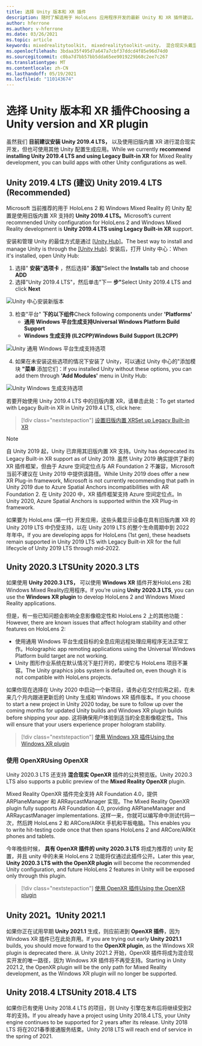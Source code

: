 ```yaml
---
title: 选择 Unity 版本和 XR 插件
description: 随时了解适用于 HoloLens 应用程序开发的最新 Unity 和 XR 插件建议。
author: hferrone
ms.author: v-hferrone
ms.date: 03/26/2021
ms.topic: article
keywords: mixedrealitytoolkit， mixedrealitytoolkit-unity， 混合现实头戴显示设备， Windows 混合现实头戴显示设备， 虚拟现实头戴显示设备， unity
ms.openlocfilehash: 3bdaa35f495d7a647a7cbf37ddcd4f85e96d74d0
ms.sourcegitcommit: c0ba7d7bb57bb5dda65ee9019229b68c2ee7c267
ms.translationtype: MT
ms.contentlocale: zh-CN
ms.lasthandoff: 05/19/2021
ms.locfileid: "110143674"
---
```

# <a name="choosing-a-unity-version-and-xr-plugin"></a><span data-ttu-id="a9365-104">选择 Unity 版本和 XR 插件</span><span class="sxs-lookup"><span data-stu-id="a9365-104">Choosing a Unity version and XR plugin</span></span>

<span data-ttu-id="a9365-105">虽然我们 **目前建议安装 Unity 2019.4 LTS，** 以及使用旧版内置 XR 进行混合现实开发，但也可使用其他 Unity 配置生成应用。</span><span class="sxs-lookup"><span data-stu-id="a9365-105">While we currently **recommend installing Unity 2019.4 LTS and using Legacy Built-in XR** for Mixed Reality development, you can build apps with other Unity configurations as well.</span></span>

## <a name="unity-20194-lts-recommended"></a><span data-ttu-id="a9365-106">Unity 2019.4 LTS (建议) </span><span class="sxs-lookup"><span data-stu-id="a9365-106">Unity 2019.4 LTS (Recommended)</span></span>

<span data-ttu-id="a9365-107">Microsoft 当前推荐的用于 HoloLens 2 和 Windows Mixed Reality 的 Unity 配置是使用旧版内置 XR 支持的 **Unity 2019.4 LTS。**</span><span class="sxs-lookup"><span data-stu-id="a9365-107">Microsoft’s current recommended Unity configuration for HoloLens 2 and Windows Mixed Reality development is **Unity 2019.4 LTS using Legacy Built-in XR** support.</span></span>

<span data-ttu-id="a9365-108">安装和管理 Unity 的最佳方式是通过 <a href="https://unity3d.com/get-unity/download" target="_blank">[Unity Hub]</a>。</span><span class="sxs-lookup"><span data-stu-id="a9365-108">The best way to install and manage Unity is through the <a href="https://unity3d.com/get-unity/download" target="_blank">[Unity Hub]</a>.</span></span> <span data-ttu-id="a9365-109">安装后，打开 Unity 中心：</span><span class="sxs-lookup"><span data-stu-id="a9365-109">When it's installed, open Unity Hub:</span></span>

1. <span data-ttu-id="a9365-110">选择" **安装"选项卡** ，然后选择" **添加"**</span><span class="sxs-lookup"><span data-stu-id="a9365-110">Select the **Installs** tab and choose **ADD**</span></span>
2. <span data-ttu-id="a9365-111">选择"Unity 2019.4 LTS"，然后单击"下一 **步"**</span><span class="sxs-lookup"><span data-stu-id="a9365-111">Select Unity 2019.4 LTS and click **Next**</span></span>

![Unity 中心安装新版本](images/unity-hub-img-01.png)

3. <span data-ttu-id="a9365-113">检查"平台" **下的以下组件**</span><span class="sxs-lookup"><span data-stu-id="a9365-113">Check following components under **'Platforms'**</span></span>
    * <span data-ttu-id="a9365-114">**通用 Windows 平台生成支持**</span><span class="sxs-lookup"><span data-stu-id="a9365-114">**Universal Windows Platform Build Support**</span></span> 
    * <span data-ttu-id="a9365-115">**Windows 生成支持 (IL2CPP)**</span><span class="sxs-lookup"><span data-stu-id="a9365-115">**Windows Build Support (IL2CPP)**</span></span>

![Unity 通用 Windows 平台生成支持选项](../images/Unity_Install_Option_UWP.png)

4. <span data-ttu-id="a9365-117">如果在未安装这些选项的情况下安装了 Unity，可以通过 Unity 中心的"添加模块 **"菜单** 添加它们：</span><span class="sxs-lookup"><span data-stu-id="a9365-117">If you installed Unity without these options, you can add them through **'Add Modules'** menu in Unity Hub:</span></span>

![Unity Windows 生成支持选项](../images/Unity_Install_Option_UWP2.png)

<span data-ttu-id="a9365-119">若要开始使用 Unity 2019.4 LTS 中的旧版内置 XR，请单击此处：</span><span class="sxs-lookup"><span data-stu-id="a9365-119">To get started with Legacy Built-in XR in Unity 2019.4 LTS, click here:</span></span>

> [!div class="nextstepaction"]
> [<span data-ttu-id="a9365-120">设置旧版内置 XR</span><span class="sxs-lookup"><span data-stu-id="a9365-120">Set up Legacy Built-in XR</span></span>](legacy-xr-support.md)

> [!NOTE]
> <span data-ttu-id="a9365-121">自 Unity 2019 起，Unity 已弃用其旧版内置 XR 支持。</span><span class="sxs-lookup"><span data-stu-id="a9365-121">Unity has deprecated its Legacy Built-in XR support as of Unity 2019.</span></span>  <span data-ttu-id="a9365-122">虽然 Unity 2019 确实提供了新的 XR 插件框架，但由于 Azure 空间定位点与 AR Foundation 2 不兼容，Microsoft 当前不建议在 Unity 2019 中提供该路径。</span><span class="sxs-lookup"><span data-stu-id="a9365-122">While Unity 2019 does offer a new XR Plug-in framework, Microsoft is not currently recommending that path in Unity 2019 due to Azure Spatial Anchors incompatibilities with AR Foundation 2.</span></span>  <span data-ttu-id="a9365-123">在 Unity 2020 中，XR 插件框架支持 Azure 空间定位点。</span><span class="sxs-lookup"><span data-stu-id="a9365-123">In Unity 2020, Azure Spatial Anchors is supported within the XR Plug-in framework.</span></span>

<span data-ttu-id="a9365-124">如果要为 HoloLens (第一代) 开发应用，这些头戴显示设备在具有旧版内置 XR 的 Unity 2019 LTS 中仍受支持，以在 Unity 2019 LTS 的整个生命周期中到 2022 年年中。</span><span class="sxs-lookup"><span data-stu-id="a9365-124">If you are developing apps for HoloLens (1st gen), these headsets remain supported in Unity 2019 LTS with Legacy Built-in XR for the full lifecycle of Unity 2019 LTS through mid-2022.</span></span>

## <a name="unity-20203-lts"></a><span data-ttu-id="a9365-125">Unity 2020.3 LTS</span><span class="sxs-lookup"><span data-stu-id="a9365-125">Unity 2020.3 LTS</span></span> 

<span data-ttu-id="a9365-126">如果使用 **Unity 2020.3 LTS，** 可以使用 **Windows XR** 插件开发HoloLens 2和Windows Mixed Reality应用程序。</span><span class="sxs-lookup"><span data-stu-id="a9365-126">If you’re using **Unity 2020.3 LTS**, you can use the **Windows XR plugin** to develop HoloLens 2 and Windows Mixed Reality applications.</span></span>

<span data-ttu-id="a9365-127">但是，有一些已知问题会影响全息影像稳定性和 HoloLens 2 上的其他功能：</span><span class="sxs-lookup"><span data-stu-id="a9365-127">However, there are known issues that affect hologram stability and other features on HoloLens 2:</span></span> 

* <span data-ttu-id="a9365-128">使用通用 Windows 平台生成目标的全息应用远程处理应用程序无法正常工作。</span><span class="sxs-lookup"><span data-stu-id="a9365-128">Holographic app remoting applications using the Universal Windows Platform build target are not working.</span></span>
* <span data-ttu-id="a9365-129">Unity 图形作业系统在默认情况下是打开的，即使它与 HoloLens 项目不兼容。</span><span class="sxs-lookup"><span data-stu-id="a9365-129">The Unity graphics jobs system is defaulted on, even though it is not compatible with HoloLens projects.</span></span>

<span data-ttu-id="a9365-130">如果你现在选择在 Unity 2020 中启动一个新项目，请务必在交付应用之前，在未来几个月内跟进更新后的 Unity 生成和 Windows XR 插件版本。</span><span class="sxs-lookup"><span data-stu-id="a9365-130">If you choose to start a new project in Unity 2020 today, be sure to follow up over the coming months for updated Unity builds and Windows XR plugin builds before shipping your app.</span></span>  <span data-ttu-id="a9365-131">这将确保用户体验到适当的全息影像稳定性。</span><span class="sxs-lookup"><span data-stu-id="a9365-131">This will ensure that your users experience proper hologram stability.</span></span>

> [!div class="nextstepaction"]
> [<span data-ttu-id="a9365-132">使用 Windows XR 插件</span><span class="sxs-lookup"><span data-stu-id="a9365-132">Using the Windows XR plugin</span></span>](windows-xr-plugin.md)

### <a name="using-openxr"></a><span data-ttu-id="a9365-133">使用 OpenXR</span><span class="sxs-lookup"><span data-stu-id="a9365-133">Using OpenXR</span></span>

<span data-ttu-id="a9365-134">Unity 2020.3 LTS 还支持 **混合现实 OpenXR** 插件的公共预览版。</span><span class="sxs-lookup"><span data-stu-id="a9365-134">Unity 2020.3 LTS also supports a public preview of the **Mixed Reality OpenXR** plugin.</span></span>

<span data-ttu-id="a9365-135">Mixed Reality OpenXR 插件完全支持 AR Foundation 4.0，提供 ARPlaneManager 和 ARRaycastManager 实现。</span><span class="sxs-lookup"><span data-stu-id="a9365-135">The Mixed Reality OpenXR plugin fully supports AR Foundation 4.0, providing ARPlaneManager and ARRaycastManager implementations.</span></span> <span data-ttu-id="a9365-136">这样一来，你就可以编写命中测试代码一次，然后跨 HoloLens 2 和 ARCore/ARKit 手机和平板电脑。</span><span class="sxs-lookup"><span data-stu-id="a9365-136">This enables you to write hit-testing code once that then spans HoloLens 2 and ARCore/ARKit phones and tablets.</span></span> 

<span data-ttu-id="a9365-137">今年晚些时候， **具有 OpenXR 插件的 unity 2020.3 LTS** 将成为推荐的 unity 配置，并且 unity 中的未来 HoloLens 2 功能将仅通过此插件公开。</span><span class="sxs-lookup"><span data-stu-id="a9365-137">Later this year, **Unity 2020.3 LTS with the OpenXR plugin** will become the recommended Unity configuration, and future HoloLens 2 features in Unity will be exposed only through this plugin.</span></span>

> [!div class="nextstepaction"]
> [<span data-ttu-id="a9365-138">使用 OpenXR 插件</span><span class="sxs-lookup"><span data-stu-id="a9365-138">Using the OpenXR plugin</span></span>](openxr-getting-started.md)

## <a name="unity-20211"></a><span data-ttu-id="a9365-139">Unity 2021。1</span><span class="sxs-lookup"><span data-stu-id="a9365-139">Unity 2021.1</span></span>

<span data-ttu-id="a9365-140">如果你正在试用早期 **Unity 2021.1** 生成，则应前进到 **OpenXR 插件**，因为 Windows XR 插件已在此处弃用。</span><span class="sxs-lookup"><span data-stu-id="a9365-140">If you are trying out early **Unity 2021.1** builds, you should move forward to the **OpenXR plugin**, as the Windows XR plugin is deprecated there.</span></span>  <span data-ttu-id="a9365-141">从 Unity 2021.2 开始，OpenXR 插件将成为混合现实开发的唯一路径，因为 Windows XR 插件将不再受支持。</span><span class="sxs-lookup"><span data-stu-id="a9365-141">Starting in Unity 2021.2, the OpenXR plugin will be the only path for Mixed Reality development, as the Windows XR plugin will no longer be supported.</span></span>

## <a name="unity-20184-lts"></a><span data-ttu-id="a9365-142">Unity 2018.4 LTS</span><span class="sxs-lookup"><span data-stu-id="a9365-142">Unity 2018.4 LTS</span></span>

<span data-ttu-id="a9365-143">如果你已有使用 Unity 2018.4 LTS 的项目，则 Unity 引擎在发布后将继续受到2年的支持。</span><span class="sxs-lookup"><span data-stu-id="a9365-143">If you already have a project using Unity 2018.4 LTS, your Unity engine continues to be supported for 2 years after its release.</span></span>  <span data-ttu-id="a9365-144">Unity 2018 LTS 将在2021春季接通服务结束。</span><span class="sxs-lookup"><span data-stu-id="a9365-144">Unity 2018 LTS will reach end of service in the spring of 2021.</span></span>
